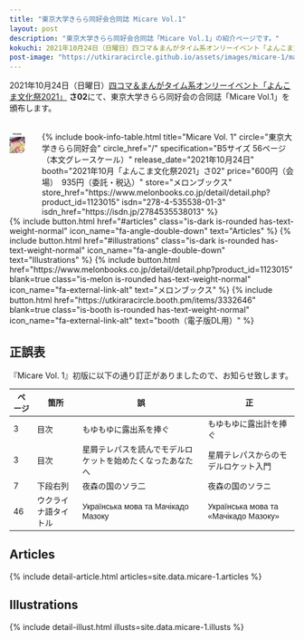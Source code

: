 ```yaml
---
title: "東京大学きらら同好会合同誌 Micare Vol.1"
layout: post
description: "東京大学きらら同好会合同誌「Micare Vol.1」の紹介ページです。"
kokuchi: 2021年10月24日（日曜日）四コマ＆まんがタイム系オンリーイベント「よんこま文化祭2021」 さ02にて、東京大学きらら同好会の合同誌「Micare Vol.1」を頒布します。
post-image: "https://utkiraracircle.github.io/assets/images/micare-1/main.png"
---
```


2021年10月24日（日曜日）[四コマ＆まんがタイム系オンリーイベント「よんこま文化祭2021」](https://www.yonkoma.info/p/index2021.html) **さ02**にて、東京大学きらら同好会の合同誌「Micare Vol.1」を頒布します。

<br>
<div class="columns is-centered is-multiline">
    <div class="column is-one-fifth-desktop is-one-third-tablet">
        <a href="/assets/images/micare-1/cover.jpg" data-lightbox="cover">
            <img src="/assets/images/micare-1/cover.jpg" alt="Micare Vol.1表紙" style="width: 75%; max-width: 250px">
        </a>
    </div>
    <div class="column is-half">
        {% include book-info-table.html
           title="Micare Vol. 1"
           circle="東京大学きらら同好会"
           circle_href="/"
           specification="B5サイズ 56ページ（本文グレースケール）"
           release_date="2021年10月24日"
           booth="2021年10月「よんこま文化祭2021」さ02"
           price="600円（会場）　935円（委託・税込）"
           store="メロンブックス"
           store_href="https://www.melonbooks.co.jp/detail/detail.php?product_id=1123015"
           isdn="278-4-535538-01-3"
           isdn_href="https://isdn.jp/2784535538013" %}
    </div>
</div>

<div class="columns is-centered is-multiline">
    {% include button.html
       href="#articles"
       class="is-dark is-rounded has-text-weight-normal"
       icon_name="fa-angle-double-down"
       text="Articles" %}
    {% include button.html
       href="#illustrations"
       class="is-dark is-rounded has-text-weight-normal"
       icon_name="fa-angle-double-down"
       text="Illustrations" %}
    {% include button.html
       href="https://www.melonbooks.co.jp/detail/detail.php?product_id=1123015"
       blank=true
       class="is-melon is-rounded has-text-weight-normal"
       icon_name="fa-external-link-alt"
       text="メロンブックス" %}
    {% include button.html
       href="https://utkiraracircle.booth.pm/items/3332646"
       blank=true
       class="is-booth is-rounded has-text-weight-normal"
       icon_name="fa-external-link-alt"
       text="booth（電子版DL用）" %}
</div>

## 正誤表

『Micare Vol. 1』初版に以下の通り訂正がありましたので、お知らせ致します。
<!-- なお、訂正後の内容で電子版を更新し配布しております。必要に応じご利用ください。 -->

ページ | 箇所       | 誤 | 正
------|------------|----|-----
 3    | 目次       | もゆもゆに露出系を捧ぐ | もゆもゆに露出計を捧ぐ
 3    | 目次       | 星屑テレパスを読んでモデルロケットを始めたくなったあなたへ | 星屑テレパスからのモデルロケット入門
 7    | 下段右列   | 夜森の国のソラ二 | 夜森の国のソラニ
 46   | ウクライナ語タイトル   | <span style="font-family: helvetica">Українська мова та Мачікадо Мазоку</span> | <span style="font-family: helvetica">Українська мова та «Мачікадо Мазоку»</span>

## Articles

{% include detail-article.html articles=site.data.micare-1.articles %}

## Illustrations

{% include detail-illust.html illusts=site.data.micare-1.illusts %}
